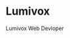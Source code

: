 # Lumivox
Lumivox Web Devloper 
<html lang="en">
<head>
    <meta charset="UTF-8">
    <meta name="viewport" content="width=device-width, initial-scale=1.0">
    <title>Lumivox - Premium Graphics Design Studio</title>
    <script src="https://cdn.tailwindcss.com"></script>
    <link rel="stylesheet" href="https://cdnjs.cloudflare.com/ajax/libs/font-awesome/6.4.0/css/all.min.css">
    <style>
        @import url('https://fonts.googleapis.com/css2?family=Poppins:wght@300;400;500;600;700&display=swap');
        
        body {
            font-family: 'Poppins', sans-serif;
            background: linear-gradient(135deg, #0f0c29 0%, #302b63 50%, #24243e 100%);
            color: #ffffff;
            overflow-x: hidden;
            position: relative;
        }

        #particles-js {
            position: fixed;
            width: 100%;
            height: 100%;
            top: 0;
            left: 0;
            z-index: -1;
        }

        .glass-effect {
            background: rgba(255, 255, 255, 0.08);
            backdrop-filter: blur(20px);
            border-radius: 20px;
            border: 1px solid rgba(255, 255, 255, 0.1);
        }

        .nav-item {
            transition: all 0.3s ease;
            position: relative;
        }

        .nav-item::after {
            content: '';
            position: absolute;
            width: 0;
            height: 2px;
            background: linear-gradient(90deg, #ff6b6b, #4ecdc4);
            bottom: -5px;
            left: 0;
            transition: width 0.3s ease;
        }

        .nav-item:hover::after {
            width: 100%;
        }

        .project-card {
            transition: all 0.4s cubic-bezier(0.175, 0.885, 0.32, 1.275);
            transform-style: preserve-3d;
        }

        .project-card:hover {
            transform: translateY(-10px) scale(1.02);
            box-shadow: 0 25px 50px rgba(0, 0, 0, 0.3);
        }

        .gradient-text {
            background: linear-gradient(45deg, #ff6b6b, #4ecdc4, #45b7d1);
            -webkit-background-clip: text;
            -webkit-text-fill-color: transparent;
            background-size: 300% 300%;
            animation: gradient 3s ease infinite;
        }

        @keyframes gradient {
            0% { background-position: 0% 50%; }
            50% { background-position: 100% 50%; }
            100% { background-position: 0% 50%; }
        }

        .floating {
            animation: float 6s ease-in-out infinite;
        }

        @keyframes float {
            0% { transform: translateY(0px); }
            50% { transform: translateY(-20px); }
            100% { transform: translateY(0px); }
        }

        .typewriter {
            overflow: hidden;
            border-right: 3px solid #4ecdc4;
            white-space: nowrap;
            animation: typing 3.5s steps(40, end), blink-caret 0.75s step-end infinite;
        }

        @keyframes typing {
            from { width: 0; }
            to { width: 100%; }
        }

        @keyframes blink-caret {
            from, to { border-color: transparent; }
            50% { border-color: #4ecdc4; }
        }

        .counter {
            font-size: 3rem;
            font-weight: bold;
            background: linear-gradient(45deg, #ff6b6b, #4ecdc4);
            -webkit-background-clip: text;
            -webkit-text-fill-color: transparent;
        }

        .testimonial-card {
            transition: all 0.3s ease;
            cursor: pointer;
        }

        .testimonial-card:hover {
            transform: translateY(-5px) rotate(2deg);
        }

        .team-member {
            transition: all 0.3s ease;
        }

        .team-member:hover {
            transform: translateY(-8px);
            box-shadow: 0 20px 40px rgba(0, 0, 0, 0.4);
        }

        .social-icon {
            transition: all 0.3s ease;
        }

        .social-icon:hover {
            transform: translateY(-3px) scale(1.1);
        }

        .scroll-progress {
            position: fixed;
            top: 0;
            left: 0;
            width: 0%;
            height: 4px;
            background: linear-gradient(90deg, #ff6b6b, #4ecdc4);
            z-index: 1000;
            transition: width 0.3s ease;
        }

        .theme-toggle {
            position: fixed;
            right: 30px;
            bottom: 30px;
            z-index: 1000;
            width: 50px;
            height: 50px;
            border-radius: 50%;
            background: linear-gradient(45deg, #ff6b6b, #4ecdc4);
            display: flex;
            align-items: center;
            justify-content: center;
            cursor: pointer;
            box-shadow: 0 10px 30px rgba(0, 0, 0, 0.3);
            transition: all 0.3s ease;
        }

        .theme-toggle:hover {
            transform: scale(1.1) rotate(180deg);
        }

        .loading-screen {
            position: fixed;
            top: 0;
            left: 0;
            width: 100%;
            height: 100%;
            background: linear-gradient(135deg, #0f0c29 0%, #302b63 50%, #24243e 100%);
            display: flex;
            align-items: center;
            justify-content: center;
            z-index: 9999;
            transition: opacity 0.5s ease;
        }

        .loader {
            width: 50px;
            height: 50px;
            border: 3px solid rgba(255, 255, 255, 0.1);
            border-radius: 50%;
            border-top: 3px solid #4ecdc4;
            animation: spin 1s linear infinite;
        }

        @keyframes spin {
            0% { transform: rotate(0deg); }
            100% { transform: rotate(360deg); }
        }

        .parallax {
            background-attachment: fixed;
            background-position: center;
            background-repeat: no-repeat;
            background-size: cover;
        }
    </style>
</head>
<body class="min-h-screen">
    <!-- Loading Screen -->
    <div id="loading" class="loading-screen">
        <div class="loader"></div>
    </div>

    <!-- Scroll Progress Bar -->
    <div class="scroll-progress" id="scroll-progress"></div>

    <!-- Theme Toggle -->
    <div class="theme-toggle" id="theme-toggle">
        <i class="fas fa-moon text-white"></i>
    </div>

    <!-- Particle Background -->
    <div id="particles-js"></div>

    <!-- Lateral Navigation -->
    <nav class="fixed left-0 top-0 h-full w-20 md:w-24 z-50 flex flex-col items-center py-8 glass-effect">
        <div class="mb-12">
            <div class="w-12 h-12 bg-gradient-to-r from-purple-500 to-pink-500 rounded-full flex items-center justify-center text-white font-bold text-xl">
                LV
            </div>
        </div>
        
        <div class="flex flex-col space-y-10 items-center">
            <a href="#home" class="nav-item text-white hover:text-purple-300 p-3 rounded-full hover:bg-white/10">
                <i class="fas fa-home text-xl"></i>
            </a>
            <a href="#services" class="nav-item text-white hover:text-purple-300 p-3 rounded-full hover:bg-white/10">
                <i class="fas fa-palette text-xl"></i>
            </a>
            <a href="#portfolio" class="nav-item text-white hover:text-purple-300 p-3 rounded-full hover:bg-white/10">
                <i class="fas fa-images text-xl"></i>
            </a>
            <a href="#stats" class="nav-item text-white hover:text-purple-300 p-3 rounded-full hover:bg-white/10">
                <i class="fas fa-chart-line text-xl"></i>
            </a>
            
            <a href="#contact" class="nav-item text-white hover:text-purple-300 p-3 rounded-full hover:bg-white/10">
                <i class="fas fa-envelope text-xl"></i>
            </a>
        </div>

        <div class="mt-auto">
            <button class="bg-gradient-to-r from-purple-500 to-pink-500 text-white px-6 py-3 rounded-full font-semibold hover:from-purple-600 hover:to-pink-600 transition-all duration-300 transform hover:scale-105">
                Start Project
            </button>
        </div>
    </nav>

    <!-- Main Content -->
    <main class="ml-20 md:ml-24 p-8">
        <!-- Hero Section -->
        <section id="home" class="min-h-screen flex items-center justify-center">
            <div class="text-center max-w-4xl">
                <h1 class="text-5xl md:text-7xl font-bold mb-6 gradient-text">
                    Transform Your <span class="typewriter">Vision into Reality</span>
                </h1>
                <p class="text-xl text-gray-300 mb-8">
                    Lumivox crafts stunning visual experiences that captivate audiences and elevate brands to new heights
                </p>
                <div class="space-x-6">
                    <button class="bg-gradient-to-r from-purple-500 to-pink-500 text-white px-8 py-4 rounded-full font-semibold text-lg hover:from-purple-600 hover:to-pink-600 transition-all duration-300 transform hover:scale-105">
                        Explore Our Work
                    </button>
                    <button class="border-2 border-purple-500 text-purple-300 px-8 py-4 rounded-full font-semibold text-lg hover:bg-purple-500 hover:text-white transition-all duration-300">
                        Contact Us
                    </button>
                </div>
                <div class="mt-12 floating">
                    <img src="https://storage.googleapis.com/workspace-0f70711f-8b4e-4d94-86f1-2a93ccde5887/image/1cfbfa57-c0e8-4dde-9ce1-7f66241e9d6a.png" alt="Modern graphic design workspace showing multiple screens with design software interfaces and creative tools organized on a sleek desk" class="rounded-2xl mx-auto shadow-2xl" onerror="this.style.display='none'">
                </div>
            </div>
        </section>

        <!-- Statistics Section -->
        <section id="stats" class="py-20">
            <div class="grid grid-cols-2 md:grid-cols-4 gap-8 text-center">
                <div class="glass-effect p-8 rounded-2xl">
                    <div class="counter" data-target="250">0</div>
                    <p class="text-gray-300 mt-2">Projects Completed</p>
                </div>
                <div class="glass-effect p-8 rounded-2xl">
                    <div class="counter" data-target="98">0</div>
                    <p class="text-gray-300 mt-2">Happy Clients</p>
                </div>
                <div class="glass-effect p-8 rounded-2xl">
                    <div class="counter" data-target="15">0</div>
                    <p class="text-gray-300 mt-2">Awards Won</p>
                </div>
                <div class="glass-effect p-8 rounded-2xl">
                    <div class="counter" data-target="500">0</div>
                    <p class="text-gray-300 mt-2">Cups of Coffee</p>
                </div>
            </div>
        </section>

        <!-- Services Section -->
        <section id="services" class="py-20">
            <div class="text-center mb-16">
                <h2 class="text-4xl font-bold gradient-text mb-4">Our Creative Arsenal</h2>
                <p class="text-xl text-gray-300">Comprehensive design solutions tailored to your unique needs</p>
            </div>
            
            <div class="grid md:grid-cols-3 gap-8">
                <div class="glass-effect p-8 rounded-2xl project-card">
                    <div class="w-16 h-16 bg-purple-500 rounded-xl flex items-center justify-center mb-6">
                        <i class="fas fa-paint-brush text-2xl text-white"></i>
                    </div>
                    <h3 class="text-2xl font-semibold mb-4">Brand Identity</h3>
                    <p class="text-gray-300 mb-4">Craft memorable logos and brand systems that tell your unique story</p>
                    <img src="https://storage.googleapis.com/workspace-0f70711f-8b4e-4d94-86f1-2a93ccde5887/image/8784211b-8a58-4d7f-8afa-562cf2197e5e.png" alt="Colorful brand identity showcase with logo variations, typography, and brand guidelines on a modern presentation board" class="rounded-xl mb-4" onerror="this.style.display='none'">
                    <a href="#" class="text-purple-400 hover:text-purple-300 font-semibold">Learn More →</a>
                </div>

                <div class="glass-effect p-8 rounded-2xl project-card">
                    <div class="w-16 h-16 bg-blue-500 rounded-xl flex items-center justify-center mb-6">
                        <i class="fas fa-desktop text-2xl text-white"></i>
                    </div>
                    <h3 class="text-2xl font-semibold mb-4">UI/UX Design</h3>
                    <p class="text-gray-300 mb-4">Intuitive and beautiful digital experiences that users love to interact with</p>
                    <img src="https://storage.googleapis.com/workspace-0f70711f-8b4e-4d94-86f1-2a93ccde5887/image/b813f90a-b276-4823-be55-acfb2f2f5f36.png" alt="Modern user interface design mockup showing app screens with clean layouts and intuitive navigation on multiple devices" class="rounded-xl mb-4" onerror="this.style.display='none'">
                    <a href="#" class="text-blue-400 hover:text-blue-300 font-semibold">Learn More →</a>
                </div>

                <div class="glass-effect p-8 rounded-2xl project-card">
                    <div class="w-16 h-16 bg-green-500 rounded-xl flex items-center justify-center mb-6">
                        <i class="fas fa-film text-2xl text-white"></i>
                    </div>
                    <h3 class="text-2xl font-semibold mb-4">Motion Graphics</h3>
                    <p class="text-gray-300 mb-4">Bring your brand to life with captivating animations and visual storytelling</p>
                    <img src="https://storage.googleapis.com/workspace-0f70711f-8b4e-4d94-86f1-2a93ccde5887/image/b176f982-d6b2-46bc-aa81-e5b308290a3c.png" alt="Dynamic motion graphics workspace showing animation timelines, video editing software, and visual effects in progress" class="rounded-xl mb-4" onerror="this.style.display='none'">
                    <a href="#" class="text-green-400 hover:text-green-300 font-semibold">Learn More →</a>
                </div>
            </div>
        </section>

        <!-- Portfolio Showcase -->
        <section id="portfolio" class="py-20">
            <div class="text-center mb-16">
                <h2 class="text-4xl font-bold gradient-text mb-4">Featured Work</h2>
                <p class="text-xl text-gray-300">A glimpse into our creative universe</p>
            </div>

            <div class="grid md:grid-cols-2 lg:grid-cols-3 gap-8">
                <div class="glass-effect rounded-2xl overflow-hidden project-card">
                    <img src="https://storage.googleapis.com/workspace-0f70711f-8b4e-4d94-86f1-2a93ccde5887/image/88e556de-5abd-4cd8-bebf-89340a23833b.png" alt="Futuristic tech company rebrand with geometric patterns and vibrant color gradients across digital and print media" class="w-full h-48 object-cover" onerror="this.style.display='none'">
                    <div class="p-6">
                        <h3 class="text-xl font-semibold mb-2">NexTech Rebrand</h3>
                        <p class="text-gray-300">Complete brand transformation for tech startup</p>
                    </div>
                </div>

                <div class="glass-effect rounded-2xl overflow-hidden project-card">
                    <img src="https://storage.googleapis.com/workspace-0f70711f-8b4e-4d94-86f1-2a93ccde5887/image/763dfe6b-6f38-46c7-a420-16d59037d479.png" alt="Luxury fashion e-commerce platform with elegant typography, product photography, and seamless user experience design" class="w-full h-48 object-cover" onerror="this.style.display='none'">
                    <div class="p-6">
                        <h3 class="text-xl font-semibold mb-2">Aurea Fashion</h3>
                        <p class="text-gray-300">Premium e-commerce experience design</p>
                    </div>
                </div>

                <div class="glass-effect rounded-2xl overflow-hidden project-card">
                    <img src="https://storage.googleapis.com/workspace-0f70711f-8b4e-4d94-86f1-2a93ccde5887/image/839f5fcc-f97a-4ae7-a1e9-7e8857bcd219.png" alt="Corporate website redesign with interactive data visualizations, modern interface elements, and responsive design components" class="w-full h-48 object-cover" onerror="this.style.display='none'">
                    <div class="p-6">
                        <h3 class="text-xl font-semibold mb-2">GlobalCorp Website</h3>
                        <p class="text-gray-300">Enterprise website redesign</p>
                    </div>
                </div>
            </div>
        </section>

        <!-- Testimonials Section -->
        <section class="py-20">
            <div class="text-center mb-16">
                <h2 class="text-4xl font-bold gradient-text mb-4">Client Love</h2>
                <p class="text-xl text-gray-300">What our amazing clients say about us</p>
            </div>

            <div class="grid md:grid-cols-3 gap-8">
                <div class="glass-effect p-8 rounded-2xl testimonial-card">
                    <div class="flex items-center mb-6">
                        <div class="w-12 h-12 bg-gradient-to-r from-purple-500 to-pink-500 rounded-full flex items-center justify-center text-white font-bold">
                            JD
                        </div>
                        <div class="ml-4">
                            <h4 class="font-semibold">John Doe</h4>
                            <p class="text-purple-400">CEO, TechStart</p>
                        </div>
                    </div>
                    <p class="text-gray-300 italic">"Lumivox transformed our brand identity completely. Their attention to detail and creativity exceeded our expectations!"</p>
                    <div class="mt-4 text-yellow-400">
                        <i class="fas fa-star"></i>
                        <i class="fas fa-star"></i>
                        <i class="fas fa-star"></i>
                        <i class="fas fa-star"></i>
                        <i class="fas fa-star"></i>
                    </div>
                </div>

                <div class="glass-effect p-8 rounded-2xl testimonial-card">
                    <div class="flex items-center mb-6">
                        <div class="w-12 h-12 bg-gradient-to-r from-blue-500 to-cyan-500 rounded-full flex items-center justify-center text-white font-bold">
                            SM
                        </div>
                        <div class="ml-4">
                            <h4 class="font-semibold">Sarah Miller</h4>
                            <p class="text-blue-400">Marketing Director</p>
                        </div>
                    </div>
                    <p class="text-gray-300 italic">"The UI/UX design work was phenomenal. Our conversion rates increased by 40% after the redesign. Absolutely worth it!"</p>
                    <div class="mt-4 text-yellow-400">
                        <i class="fas fa-star"></i>
                        <i class="fas fa-star"></i>
                        <i class="fas fa-star"></i>
                        <i class="fas fa-star"></i>
                        <i class="fas fa-star"></i>
                    </div>
                </div>

                <div class="glass-effect p-8 rounded-2xl testimonial-card">
                    <div class="flex items-center mb-6">
                        <div class="w-12 h-12 bg-gradient-to-r from-green-500 to-teal-500 rounded-full flex items-center justify-center text-white font-bold">
                            MJ
                        </div>
                        <div class="ml-4">
                            <h4 class="font-semibold">Mike Johnson</h4>
                            <p class="text-green-400">Creative Director</p>
                        </div>
                    </div>
                    <p class="text-gray-300 italic">"The motion graphics they created for our campaign went viral! Lumivox understands modern visual storytelling perfectly."</p>
                    <div class="mt-4 text-yellow-400">
                        <i class="fas fa-star"></i>
                        <i class="fas fa-star"></i>
                        <i class="fas fa-star"></i>
                        <i class="fas fa-star"></i>
                        <i class="fas fa-star"></i>
                    </div>
                </div>
            </div>
        </section>

        

        <!-- Newsletter Section -->
        <section class="py-20">
            <div class="glass-effect p-12 rounded-3xl text-center">
                <h2 class="text-3xl font-bold gradient-text mb-4">Stay in the Creative Loop</h2>
                <p class="text-xl text-gray-300 mb-8">Get exclusive design insights and project updates</p>
                
                <div class="max-w-md mx-auto flex">
                    <input type="email" placeholder="Enter your email" class="flex-1 bg-white/5 border border-white/10 rounded-l-xl px-4 py-3 text-white focus:outline-none focus:ring-2 focus:ring-purple-500">
                    <button class="bg-gradient-to-r from-purple-500 to-pink-500 text-white px-6 py-3 rounded-r-xl font-semibold hover:from-purple-600 hover:to-pink-600 transition-all duration-300">
                        Subscribe
                    </button>
                </div>
            </div>
        </section>

        <!-- Contact Form -->
        <section id="contact" class="py-20">
            <div class="max-w-4xl mx-auto glass-effect p-12 rounded-3xl">
                <div class="text-center mb-12">
                    <h2 class="text-4xl font-bold gradient-text mb-4">Ready to Create Magic?</h2>
                    <p class="text-xl text-gray-300">Tell us about your project and let's make something extraordinary together</p>
                </div>

                <form class="space-y-6">
                    <div class="grid md:grid-cols-2 gap-6">
                        <div>
                            <label class="block text-gray-300 mb-2">Your Name</label>
                            <input type="text" class="w-full bg-white/5 border border-white/10 rounded-xl px-4 py-3 text-white focus:outline-none focus:ring-2 focus:ring-purple-500">
                        </div>
                        <div>
                            <label class="block text-gray-300 mb-2">Email Address</label>
                            <input type="email" class="w-full bg-white/5 border border-white/10 rounded-xl px-4 py-3 text-white focus:outline-none focus:ring-2 focus:ring-purple-500">
                        </div>
                    </div>

                    <div>
                        <label class="block text-gray-300 mb-2">Project Type</label>
                        <select class="w-full bg-white/5 border border-white/10 rounded-xl px-4 py-3 text-white focus:outline-none focus:ring-2 focus:ring-purple-500">
                            <option>Brand Identity</option>
                            <option>UI/UX Design</option>
                            <option>Motion Graphics</option>
                            <option>Web Design</option>
                            <option>Other</option>
                        </select>
                    </div>

                    <div>
                        <label class="block text-gray-300 mb-2">Project Details</label>
                        <textarea rows="5" class="w-full bg-white/5 border border-white/10 rounded-xl px-4 py-3 text-white focus:outline-none focus:ring-2 focus:ring-purple-500"></textarea>
                    </div>

                    <div>
                        <label class="block text-gray-300 mb-2">Upload Files (Optional)</label>
                        <div class="border-2 border-dashed border-white/20 rounded-xl p-8 text-center">
                            <i class="fas fa-cloud-upload-alt text-3xl text-gray-400 mb-2"></i>
                            <p class="text-gray-400">Drag & drop files here or click to browse</p>
                        </div>
                    </div>

                    <button type="submit" class="w-full bg-gradient-to-r from-purple-500 to-pink-500 text-white py-4 rounded-xl font-semibold text-lg hover:from-purple-600 hover:to-pink-600 transition-all duration-300">
                        Send Project Brief
                    </button>
                </form>
            </div>
        </section>
    </main>

    <!-- Footer -->
    <footer class="ml-20 md:ml-24 p-8 glass-effect rounded-3xl mt-20">
        <div class="grid md:grid-cols-4 gap-8">
            <div>
                <div class="w-16 h-16 bg-gradient-to-r from-purple-500 to-pink-500 rounded-full flex items-center justify-center text-white font-bold text-2xl mb-4">
                    LV
                </div>
                <p class="text-gray-300">Transforming visions into extraordinary visual experiences.</p>
            </div>

            <div>
                <h3 class="text-xl font-semibold mb-4">Quick Links</h3>
                <ul class="space-y-2">
                    <li><a href="#home" class="text-gray-300 hover:text-purple-300">Home</a></li>
                    <li><a href="#services" class="text-gray-300 hover:text-purple-300">Services</a></li>
                    <li><a href="#portfolio" class="text-gray-300 hover:text-purple-300">Portfolio</a></li>
                    <li><a href="#contact" class="text-gray-300 hover:text-purple-300">Contact</a></li>
                </ul>
            </div>

            <div>
                <h3 class="text-xl font-semibold mb-4">Services</h3>
                <ul class="space-y-2">
                    <li><a href="#" class="text-gray-300 hover:text-purple-300">Brand Identity</a></li>
                    <li><a href="#" class="text-gray-300 hover:text-purple-300">UI/UX Design</a></li>
                    <li><a href="#" class="text-gray-300 hover:text-purple-300">Motion Graphics</a></li>
                    <li><a href="#" class="text-gray-300 hover:text-purple-300">Web Design</a></li>
                </ul>
            </div>

            <div>
                <h3 class="text-xl font-semibold mb-4">Connect</h3>
                <div class="flex space-x-4 mb-4">
                    <a href="#" class="social-icon text-gray-300 hover:text-purple-300">
                        <i class="fab fa-dribbble text-xl"></i>
                    </a>
                    <a href="#" class="social-icon text-gray-300 hover:text-purple-300">
                        <i class="fab fa-behance text-xl"></i>
                    </a>
                    <a href="#" class="social-icon text-gray-300 hover:text-purple-300">
                        <i class="fab fa-instagram text-xl"></i>
                    </a>
                    <a href="#" class="social-icon text-gray-300 hover:text-purple-300">
                        <i class="fab fa-linkedin text-xl"></i>
                    </a>
                </div>
                <p class="text-gray-300">namandixit2116@gmail.com</p>
                <p class="text-gray-300">+1 (555) 123-4567</p>
            </div>
        </div>

        <div class="border-t border-white/10 mt-8 pt-8 text-center">
            <p class="text-gray-400">© 2024 Lumivox. All rights reserved.</p>
        </div>
    </footer>

    <script src="https://cdn.jsdelivr.net/particles.js/2.0.0/particles.min.js"></script>
    <script>
        // Loading screen
        window.addEventListener('load', () => {
            setTimeout(() => {
                document.getElementById('loading').style.opacity = '0';
                setTimeout(() => {
                    document.getElementById('loading').style.display = 'none';
                }, 500);
            }, 1500);
        });

        // Particles.js configuration
        particlesJS('particles-js', {
            particles: {
                number: { value: 80, density: { enable: true, value_area: 800 } },
                color: { value: "#ffffff" },
                shape: { type: "circle" },
                opacity: { value: 0.3, random: true },
                size: { value: 3, random: true },
                line_linked: {
                    enable: true,
                    distance: 150,
                    color: "#ffffff",
                    opacity: 0.1,
                    width: 1
                },
                move: {
                    enable: true,
                    speed: 2,
                    direction: "none",
                    random: true,
                    straight: false,
                    out_mode: "out",
                    bounce: false
                }
            },
            interactivity: {
                detect_on: "canvas",
                events: {
                    onhover: { enable: true, mode: "repulse" },
                    onclick: { enable: true, mode: "push" },
                    resize: true
                }
            }
        });

        // Scroll progress bar
        window.addEventListener('scroll', () => {
            const scrollProgress = document.getElementById('scroll-progress');
            const scrollTop = document.documentElement.scrollTop;
            const scrollHeight = document.documentElement.scrollHeight - document.documentElement.clientHeight;
            const scrollPercent = (scrollTop / scrollHeight) * 100;
            scrollProgress.style.width = scrollPercent + '%';
        });

        // Counter animation
        const counters = document.querySelectorAll('.counter');
        const speed = 200;

        counters.forEach(counter => {
            const updateCount = () => {
                const target = +counter.getAttribute('data-target');
                const count = +counter.innerText;
                const inc = target / speed;

                if (count < target) {
                    counter.innerText = Math.ceil(count + inc);
                    setTimeout(updateCount, 1);
                } else {
                    counter.innerText = target;
                }
            };

            updateCount();
        });

        // Smooth scrolling for navigation
        document.querySelectorAll('a[href^="#"]').forEach(anchor => {
            anchor.addEventListener('click', function (e) {
                e.preventDefault();
                const target = document.querySelector(this.getAttribute('href'));
                if (target) {
                    target.scrollIntoView({
                        behavior: 'smooth',
                        block: 'start'
                    });
                }
            });
        });

        // Add hover effects to project cards
        const projectCards = document.querySelectorAll('.project-card');
        projectCards.forEach(card => {
            card.addEventListener('mouseenter', () => {
                card.style.transform = 'translateY(-10px) scale(1.02)';
            });
            card.addEventListener('mouseleave', () => {
                card.style.transform = 'translateY(0) scale(1)';
            });
        });

        // Theme toggle
        const themeToggle = document.getElementById('theme-toggle');
        themeToggle.addEventListener('click', () => {
            document.body.classList.toggle('light-mode');
            const icon = themeToggle.querySelector('i');
            if (document.body.classList.contains('light-mode')) {
                icon.className = 'fas fa-sun text-white';
                document.body.style.background = 'linear-gradient(135deg, #ffffff 0%, #f0f0f0 50%, #e0e0e0 100%)';
                document.body.style.color = '#333333';
            } else {
                icon.className = 'fas fa-moon text-white';
                document.body.style.background = 'linear-gradient(135deg, #0f0c29 0%, #302b63 50%, #24243e 100%)';
                document.body.style.color = '#ffffff';
            }
        });

        // Form validation
        const contactForm = document.querySelector('form');
        contactForm.addEventListener('submit', (e) => {
            e.preventDefault();
            alert('Thank you for your submission! We\'ll get back to you within 24 hours.');
            contactForm.reset();
        });

        // Newsletter subscription
        const newsletterForm = document.querySelector('.newsletter-form');
        if (newsletterForm) {
            newsletterForm.addEventListener('submit', (e) => {
                e.preventDefault();
                alert('Thank you for subscribing to our newsletter!');
                newsletterForm.reset();
            });
        }
    </script>
</body>
</html>
